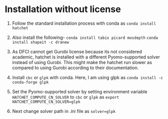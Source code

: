 
# Installation without license
1. Follow the standard installation process with conda as 
`conda install hatchet`
2. Also install the following-
`conda install tabix picard mosdepth`
`conda install shapeit -c dranew`

3. As DFCI cannot get Gurobi license because its not considered academic, hatchet is installed with a different Pyomo-supported solver instead of using Gurobi. This might make the hatchet run slower as compared to using Gurobi according to their documentation.
4. Install `cbc` or `glpk` with conda. Here, I am using glpk as `conda install -c conda-forge glpk`
5. Set the Pyomo-supported solver by setting environment variable `HATCHET_COMPUTE_CN_SOLVER` to `cbc` or `glpk` as `export HATCHET_COMPUTE_CN_SOLVER=glpk`
6. Next change solver path in .ini file as `solver=glpk`

